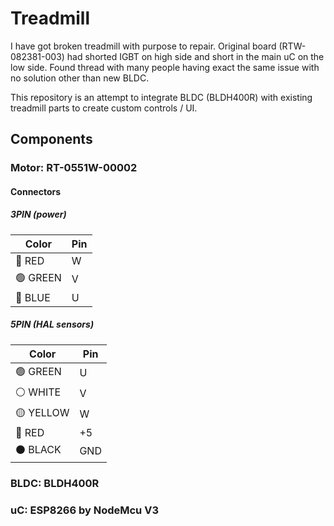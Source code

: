 # Treadmill

I have got broken treadmill with purpose to repair.
Original board (RTW-082381-003) had shorted IGBT on high side and short in the main uC on the low side. Found thread with many people having exact the same issue with no solution other than new BLDC.

This repository is an attempt to integrate BLDC (BLDH400R) with existing treadmill parts to create custom controls / UI.

## Components

### Motor: RT-0551W-00002

#### Connectors

##### 3PIN (power)

| Color    | Pin |
|----------|-----|
| 🔴 RED   | W   |
| 🟢 GREEN | V   |
| 🔵 BLUE  | U   |

##### 5PIN (HAL sensors)

| Color     | Pin |
|-----------|-----|
| 🟢 GREEN  |  U  |
| ⚪ WHITE  |  V  |
| 🟡 YELLOW |  W  |
| 🔴 RED    | +5  |
| ⚫ BLACK  | GND |

### BLDC: BLDH400R

### uC: ESP8266 by NodeMcu V3
